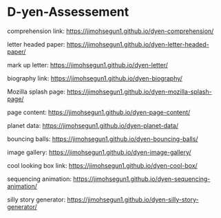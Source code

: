 # D-yen-Assessement

comprehension link: https://jimohsegun1.github.io/dyen-comprehension/

letter headed paper: https://jimohsegun1.github.io/dyen-letter-headed-paper/

mark up letter: https://jimohsegun1.github.io/dyen-letter/

biography link: https://jimohsegun1.github.io/dyen-biography/

Mozilla splash page: https://jimohsegun1.github.io/dyen-mozilla-splash-page/

page content: https://jimohsegun1.github.io/dyen-page-content/

planet data: https://jimohsegun1.github.io/dyen-planet-data/

bouncing balls: https://jimohsegun1.github.io/dyen-bouncing-balls/

image gallery: https://jimohsegun1.github.io/dyen-image-gallery/

cool looking box link: https://jimohsegun1.github.io/dyen-cool-box/

sequencing animation: https://jimohsegun1.github.io/dyen-sequencing-animation/

silly story generator: https://jimohsegun1.github.io/dyen-silly-story-generator/

